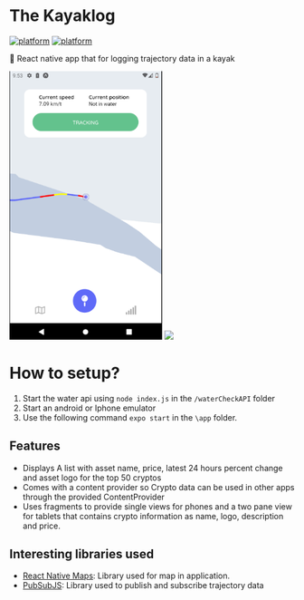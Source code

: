 # The Kayaklog
[![platform](https://img.shields.io/badge/platform-Android-brightgreen.svg)](https://www.android.com)
[![platform](https://img.shields.io/badge/platform-ios-brightgreen.svg)](https://developer.apple.com/develop/)

:iphone: React native app that for logging trajectory data in a kayak

<img src="Images/image1.png" height='auto' width='270'/> <img src="Images/Image2.png" height='auto' width='270'/>

# How to setup?

1. Start the water api using `node index.js` in the `/waterCheckAPI` folder
2. Start an android or Iphone emulator 
3. Use the following command `expo start` in the `\app` folder.

## Features

* Displays A list with asset name, price, latest 24 hours percent change and asset logo for the top 50 cryptos
* Comes with a content provider so Crypto data can be used in other apps through the provided ContentProvider
* Uses fragments to provide single views for phones and a two pane view for tablets that contains crypto information as name, logo,
  description and price.

## Interesting libraries used

* <a href="https://github.com/react-native-maps/react-native-maps">React Native Maps</a>: Library used for map in application.
* <a href="https://github.com/mroderick/PubSubJS">PubSubJS</a>: Library used to publish and subscribe trajectory data
